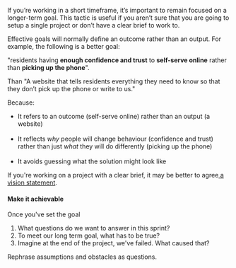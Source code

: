 If you’re working in a short timeframe, it’s important to remain focused on a longer-term goal. This tactic is useful if you aren’t sure that you are going to setup a single project or don’t have a clear brief to work to.

Effective goals will normally define an outcome rather than an output. For example, the following is a better goal:

"residents having <b>enough confidence and trust</b> to <b>self-serve online</b> rather than <b>picking up the phone</b>".

Than
"A website that tells residents everything they need to know so that they don’t pick up the phone or write to us."

Because:
<ul><li>It refers to an outcome (self-serve online) rather than an output (a website)</li> 
<li>It reflects <i>why </i>people will change behaviour (confidence and trust) rather than just <i>what </i>they will do differently (picking up the phone)</li> 
<li>It avoids guessing what the solution might look like</li></ul>

If you're working on a project with a clear brief, it may be better to agree<a href='https://docs.google.com/document/d/1sJ7AEC23vXTMrUNZXCNV9NsiYhhRmG1KDEQWzF5W8nA/edit#heading=h.xk84ndmzzg82'> a vision statement</a>.

<h4>Make it achievable</h4>
Once you've set the goal
<ol><li>What questions do we want to answer in this sprint?</li>
<li>To meet our long term goal, what has to be true?</li>
<li>Imagine at the end of the project, we've failed. What caused that?</li>
</ol>
Rephrase assumptions and obstacles as questions.
